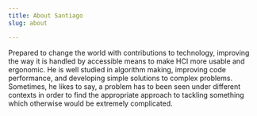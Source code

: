 ```yaml
---
title: About Santiago
slug: about

---
```

Prepared to change the world with contributions to technology, improving the way it is handled by accessible means to make HCI more usable and ergonomic. He is well studied in algorithm making, improving code performance, and developing simple solutions to complex problems. Sometimes, he likes to say, a problem has to been seen under different contexts in order to find the appropriate approach to tackling something which otherwise would be extremely complicated.